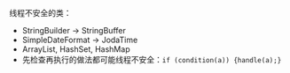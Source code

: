 线程不安全的类：

- StringBuilder -> StringBuffer
- SimpleDateFormat -> JodaTime
- ArrayList, HashSet, HashMap
- 先检查再执行的做法都可能线程不安全：`if (condition(a)) {handle(a);}`